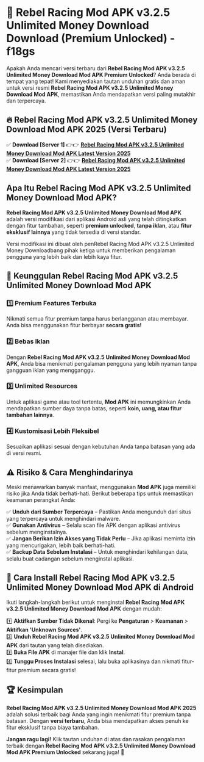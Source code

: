# 🎯 Rebel Racing Mod APK v3.2.5 Unlimited Money Download  Download (Premium Unlocked) -  f18gs

Apakah Anda mencari versi terbaru dari **Rebel Racing Mod APK v3.2.5 Unlimited Money Download Mod APK Premium Unlocked**? Anda berada di tempat yang tepat! Kami menyediakan tautan unduhan gratis dan aman untuk versi resmi **Rebel Racing Mod APK v3.2.5 Unlimited Money Download Mod APK**, memastikan Anda mendapatkan versi paling mutakhir dan terpercaya.

## 🔥 Rebel Racing Mod APK v3.2.5 Unlimited Money Download Mod APK 2025 (Versi Terbaru)

✅ **Download [Server 1]** 👉👉 [**Rebel Racing Mod APK v3.2.5 Unlimited Money Download Mod APK Latest Version 2025**](https://momento.my/?title=Rebel_Racing_Mod_APK_v3.2.5_Unlimited_Money_Download)  
✅ **Download [Server 2]** 👉👉 [**Rebel Racing Mod APK v3.2.5 Unlimited Money Download Mod APK Latest Version 2025**](https://momento.my/?title=Rebel_Racing_Mod_APK_v3.2.5_Unlimited_Money_Download)  

## Apa Itu Rebel Racing Mod APK v3.2.5 Unlimited Money Download Mod APK?

**Rebel Racing Mod APK v3.2.5 Unlimited Money Download Mod APK** adalah versi modifikasi dari aplikasi Android asli yang telah ditingkatkan dengan fitur tambahan, seperti **premium unlocked**, **tanpa iklan**, atau **fitur eksklusif lainnya** yang tidak tersedia di versi standar.

Versi modifikasi ini dibuat oleh penRebel Racing Mod APK v3.2.5 Unlimited Money Downloadbang pihak ketiga untuk memberikan pengalaman pengguna yang lebih baik dan lebih kaya fitur.

## 🎯 Keunggulan Rebel Racing Mod APK v3.2.5 Unlimited Money Download Mod APK

### 1️⃣ Premium Features Terbuka
Nikmati semua fitur premium tanpa harus berlangganan atau membayar. Anda bisa menggunakan fitur berbayar **secara gratis!**

### 2️⃣ Bebas Iklan
Dengan **Rebel Racing Mod APK v3.2.5 Unlimited Money Download Mod APK**, Anda bisa menikmati pengalaman pengguna yang lebih nyaman tanpa gangguan iklan yang mengganggu.

### 3️⃣ Unlimited Resources
Untuk aplikasi game atau tool tertentu, **Mod APK** ini memungkinkan Anda mendapatkan sumber daya tanpa batas, seperti **koin, uang, atau fitur tambahan lainnya**.

### 4️⃣ Kustomisasi Lebih Fleksibel
Sesuaikan aplikasi sesuai dengan kebutuhan Anda tanpa batasan yang ada di versi resmi.

## ⚠️ Risiko & Cara Menghindarinya

Meski menawarkan banyak manfaat, menggunakan **Mod APK** juga memiliki risiko jika Anda tidak berhati-hati. Berikut beberapa tips untuk memastikan keamanan perangkat Anda:

✅ **Unduh dari Sumber Terpercaya** – Pastikan Anda mengunduh dari situs yang terpercaya untuk menghindari malware.  
✅ **Gunakan Antivirus** – Selalu scan file APK dengan aplikasi antivirus sebelum menginstalnya.  
✅ **Jangan Berikan Izin Akses yang Tidak Perlu** – Jika aplikasi meminta izin yang mencurigakan, lebih baik berhati-hati.  
✅ **Backup Data Sebelum Instalasi** – Untuk menghindari kehilangan data, selalu buat cadangan sebelum menginstal aplikasi.

## 📌 Cara Install Rebel Racing Mod APK v3.2.5 Unlimited Money Download Mod APK di Android

Ikuti langkah-langkah berikut untuk menginstal **Rebel Racing Mod APK v3.2.5 Unlimited Money Download Mod APK** dengan mudah:

1️⃣ **Aktifkan Sumber Tidak Dikenal**: Pergi ke **Pengaturan** > **Keamanan** > **Aktifkan 'Unknown Sources'**.  
2️⃣ **Unduh Rebel Racing Mod APK v3.2.5 Unlimited Money Download Mod APK** dari tautan yang telah disediakan.  
3️⃣ **Buka File APK** di manajer file dan klik **Instal**.  
4️⃣ **Tunggu Proses Instalasi** selesai, lalu buka aplikasinya dan nikmati fitur-fitur premium secara gratis!

## 🏆 Kesimpulan

**Rebel Racing Mod APK v3.2.5 Unlimited Money Download Mod APK 2025** adalah solusi terbaik bagi Anda yang ingin menikmati fitur premium tanpa batasan. Dengan **versi terbaru**, Anda bisa mendapatkan akses penuh ke fitur eksklusif tanpa biaya tambahan.

**Jangan ragu lagi!** Klik tautan unduhan di atas dan rasakan pengalaman terbaik dengan **Rebel Racing Mod APK v3.2.5 Unlimited Money Download Mod APK Premium Unlocked** sekarang juga! 🚀
